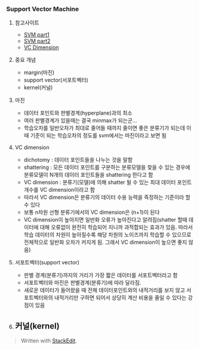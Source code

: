 
### Support Vector Machine

1. 참고사이트
	- [SVM part1](http://gentlej90.tistory.com/43)
	- [SVM part2](http://gentlej90.tistory.com/44)
	- [VC Dimension](http://www.svms.org/vc-dimension/)
2. 중요 개념
	- margin(마진)
	- support vector(서포트벡터)
	- kernel(커널)
3. 마진
	- 데이터 포인트와 판별경계(hyperplane)과의 최소
	- 여러 판별경계가 있을때는 결국 minmax가 되는군...
	- 학습오차를 일반오차가 최대로 줄어들 때까지 줄이면 좋은 분류기가 되는데 이 때 기준이 되는 학습오차의 정도를 svm에서는 마진이라고 보면 됨
4. VC dimension
	- dichotomy : 데이터 포인트들을 나누는 것을 말함
	- shattering : 모든 데이터 포인트를 구분하는 분류모델을 찾을 수 있는 경우에 분류모델이 N개의 데이터 포인트들을 shattering 한다고 함
	- VC dimension : 분류기(모델)에 의해 shatter 될 수 있는 최대 데이터 포인트 개수를 VC dimension이라고 함
	- 따라서 VC dimension은 분류기의 데이터 수용 능력을 즉정하는 기준이라 할 수 있다
	- 보통 n차원 선형 분류기에서의 VC dimension은 (n+1)이 된다
	- VC dimension이 높아지면 일반화 오류가 높아진다고 알려짐(shatter 할때 데이터에 대해 오류없이 완전히 학습되어 지니까 과적합되는 효과가 있음. 따라서 학습 데이터의 차원이 높아질수록 해당 차원의 노이즈까지 학습할 수 있으므로 전체적으로 일반화 오차가 커지게 됨. 그래서 VC dimension이 높으면 좋지 않음)
	
5. 서포트벡터(support vector)
	- 판별 경계(분류기)까지의 거리가 가장 짧은 데이터를 서포트벡터라고 함
	- 서포트벡터와 마진은 판별경계(분류기)에 따라 달라짐. 
	- 새로운 데이터가 들어왔을 때 전체 데이터포인트와의 내적거리를 보지 않고 서포트벡터와의 내적거리만 구하면 되어서 상당히 계산 비용을 줄일 수 있다는 강점이 있음
6. 커널(kernel)
	- 



> Written with [StackEdit](https://stackedit.io/).
